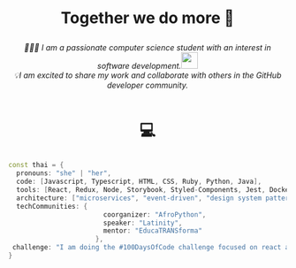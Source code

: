 # <p align="center"> Together we do more 🚀 </p> 

<p align="center">
<em>👨🏻‍💻 I am a passionate computer science student with an interest in software development.<a href="https://www.thoughtworks.com"></a><img src="https://media.giphy.com/media/WUlplcMpOCEmTGBtBW/giphy.gif" width="30"> 
<br>💡I am excited to share my work and collaborate with others in the GitHub developer community.
</em>
</p>

<p align="center">
<a href="https://www.linkedin.com/in/edwin-rodr%C3%ADguez-906972236/" target="_blank"><img alt="" src="https://img.shields.io/badge/LinkedIn-000?logo=linkedin&logoColor=white&style=for-the-badge" style="vertical-align:center" /></a></p> 
                                       

# <p align="center">💻</p>

```C++
const thai = {
  pronouns: "she" | "her",
  code: [Javascript, Typescript, HTML, CSS, Ruby, Python, Java],
  tools: [React, Redux, Node, Storybook, Styled-Components, Jest, Docker],
  architecture: ["microservices", "event-driven", "design system pattern"],
  techCommunities: {
                        coorganizer: "AfroPython",
                        speaker: "Latinity",
                        mentor: "EducaTRANSforma"
                      },
 challenge: "I am doing the #100DaysOfCode challenge focused on react and typescript"
}
```
 
